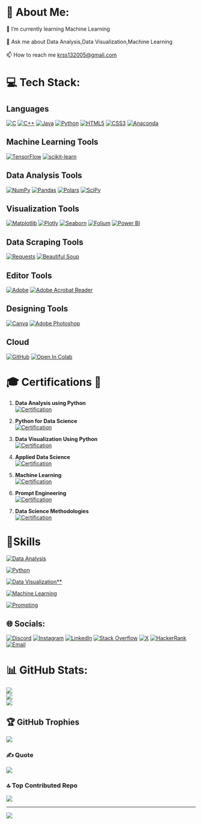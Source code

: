 # 💫 About Me:
🌱 I’m currently learning Machine Learning<br><br>💬 Ask me about Data Analysis,Data Visualization,Machine Learning<br><br>📫 How to reach me krss132005@gmail.com


# 💻 Tech Stack:
## Languages
[![C](https://img.shields.io/badge/c-%2300599C.svg?style=for-the-badge&logo=c&logoColor=white)](https://en.wikipedia.org/wiki/C_(programming_language))
[![C++](https://img.shields.io/badge/c++-%2300599C.svg?style=for-the-badge&logo=c%2B%2B&logoColor=white)](https://en.wikipedia.org/wiki/C%2B%2B)
[![Java](https://img.shields.io/badge/java-%23ED8B00.svg?style=for-the-badge&logo=java&logoColor=white)](https://www.java.com/)
[![Python](https://img.shields.io/badge/python-3670A0?style=for-the-badge&logo=python&logoColor=ffdd54)](https://www.python.org/)
[![HTML5](https://img.shields.io/badge/html5-%23E34F26.svg?style=for-the-badge&logo=html5&logoColor=white)](https://en.wikipedia.org/wiki/HTML5)
[![CSS3](https://img.shields.io/badge/css3-%231572B6.svg?style=for-the-badge&logo=css3&logoColor=white)](https://en.wikipedia.org/wiki/Cascading_Style_Sheets)
[![Anaconda](https://img.shields.io/badge/Anaconda-%2344A833.svg?style=for-the-badge&logo=anaconda&logoColor=white)](https://www.anaconda.com/)

## Machine Learning Tools
[![TensorFlow](https://img.shields.io/badge/TensorFlow-%23FF6F00.svg?style=for-the-badge&logo=TensorFlow&logoColor=white)](https://www.tensorflow.org/)
[![scikit-learn](https://img.shields.io/badge/scikit--learn-%23F7931E.svg?style=for-the-badge&logo=scikit-learn&logoColor=white)](https://scikit-learn.org/)

## Data Analysis Tools
[![NumPy](https://img.shields.io/badge/numpy-%23013243.svg?style=for-the-badge&logo=numpy&logoColor=white)](https://numpy.org/)
[![Pandas](https://img.shields.io/badge/pandas-%23150458.svg?style=for-the-badge&logo=pandas&logoColor=white)](https://pandas.pydata.org/)
[![Polars](https://img.shields.io/badge/Polars-%23000000.svg?style=for-the-badge&logo=polars&logoColor=white)](https://pola.rs/)
[![SciPy](https://img.shields.io/badge/SciPy-%230C55A5.svg?style=for-the-badge&logo=scipy&logoColor=%white)](https://www.scipy.org/)

## Visualization Tools
[![Matplotlib](https://img.shields.io/badge/Matplotlib-%23ffffff.svg?style=for-the-badge&logo=Matplotlib&logoColor=black)](https://matplotlib.org/)
[![Plotly](https://img.shields.io/badge/Plotly-%233F4F75.svg?style=for-the-badge&logo=plotly&logoColor=white)](https://plotly.com/)
[![Seaborn](https://img.shields.io/badge/Seaborn-%23000000.svg?style=for-the-badge&logo=seaborn&logoColor=white)](https://seaborn.pydata.org/)
[![Folium](https://img.shields.io/badge/Folium-%23663399.svg?style=for-the-badge&logo=folium&logoColor=white)](https://python-visualization.github.io/folium/)
[![Power BI](https://img.shields.io/badge/Power%20BI-%230078D4.svg?style=for-the-badge&logo=powerbi&logoColor=white)](https://powerbi.microsoft.com/)


## Data Scraping Tools
[![Requests](https://img.shields.io/badge/requests-%23000000.svg?style=for-the-badge&logo=requests&logoColor=blue)](https://docs.python-requests.org/en/master/)
[![Beautiful Soup](https://img.shields.io/badge/Beautiful%20Soup-%23000000.svg?style=for-the-badge&logo=beautifulsoup&logoColor=green)](https://www.crummy.com/software/BeautifulSoup/bs4/doc/)


## Editor Tools

[![Adobe](https://img.shields.io/badge/adobe-%23FF0000.svg?style=for-the-badge&logo=adobe&logoColor=white)](https://www.adobe.com/)
[![Adobe Acrobat Reader](https://img.shields.io/badge/Adobe%20Acrobat%20Reader-EC1C24.svg?style=for-the-badge&logo=Adobe%20Acrobat%20Reader&logoColor=white)](https://acrobat.adobe.com/)

## Designing Tools
[![Canva](https://img.shields.io/badge/Canva-%2300C4CC.svg?style=for-the-badge&logo=Canva&logoColor=white)](https://www.canva.com/)
[![Adobe Photoshop](https://img.shields.io/badge/adobe%20photoshop-%2331A8FF.svg?style=for-the-badge&logo=adobe%20photoshop&logoColor=white)](https://www.adobe.com/products/photoshop.html)

## Cloud
[![GitHub](https://img.shields.io/badge/-GitHub-black?style=flat-square&logo=GitHub&link=https://github.com/kishankumar1328)](https://github.com/kishankumar1328)
[![Open In Colab](https://colab.research.google.com/assets/colab-badge.svg)](https://colab.research.google.com/github/kishankumar1328)





# 🎓 Certifications 📜

1. **Data Analysis using Python**  
   [![Certification](https://img.shields.io/badge/Data_Analysis_using_Python-orange?style=for-the-badge&logo=python&logoColor=black&color=orange)](https://credly.com/badges/ef16ffb5-db3c-4ded-b41b-fcaa35b2d2da/linked_in_profile)

2. **Python for Data Science**  
   [![Certification](https://img.shields.io/badge/Python_for_Data_Science-orange?style=for-the-badge&logo=python&logoColor=black&color=orange)](https://www.credly.com/badges/f7efca15-02ec-46be-a0ac-84c62fea02b3/linked_in_profile)

3. **Data Visualization Using Python**  
   [![Certification](https://img.shields.io/badge/Data_Visualization_Using_Python-orange?style=for-the-badge&logo=python&logoColor=black&color=orange)](https://www.credly.com/badges/a33539eb-e491-449c-8a12-6f1f925248ba/linked_in_profile)

4. **Applied Data Science**  
   [![Certification](https://img.shields.io/badge/Applied_Data_Science-orange?style=for-the-badge&logo=python&logoColor=black&color=orange)](https://www.credly.com/badges/7b399bf8-3691-4ede-b4a9-77cfa15fb325/linked_in_profile)

5. **Machine Learning**  
   [![Certification](https://img.shields.io/badge/Machine_Learning-orange?style=for-the-badge&logo=python&logoColor=black&color=orange)](https://courses.cognitiveclass.ai/certificates/a3fde26a28a04c60adab05199e3294d4)

6. **Prompt Engineering**  
   [![Certification](https://img.shields.io/badge/Prompt_Engineering-orange?style=for-the-badge&logo=robot&logoColor=black&color=orange)](https://courses.cognitiveclass.ai/certificates/e605bffd4da945149049fe4a2955efd4)


7. **Data Science Methodologies**  
   [![Certification](https://img.shields.io/badge/Data_Science_Methodologies-orange?style=for-the-badge&logo=python&logoColor=black&color=orange)](https://www.credly.com/badges/70ae2196-2b81-4544-b703-16d7b09cdccb/linked_in_profile)


# 🚀Skills


   [![Data Analysis](https://img.shields.io/badge/Data%20Analysis-orange?style=for-the-badge&logo=python&logoColor=black)](https://www.datapine.com/blog/data-analysis-methods-and-techniques/)


   [![Python](https://img.shields.io/badge/Python-orange?style=for-the-badge&logo=python&logoColor=black)](https://www.python.org/)

   [![Data Visualization**](https://img.shields.io/badge/Data%20Visualization-orange?style=for-the-badge&logo=python&logoColor=black)](https://www.ibm.com/topics/data-visualization)

   [![Machine Learning](https://img.shields.io/badge/Machine%20Learning-orange?style=for-the-badge&logo=python&logoColor=black)](https://www.ibm.com/topics/machine-learning)

   [![Prompting](https://img.shields.io/badge/Prompting-orange?style=for-the-badge&logo=python&logoColor=black)](https://www.ibm.com/topics/prompt-engineering)









## 🌐 Socials:
[![Discord](https://img.shields.io/badge/Discord-%238A2BE2.svg?logo=discord&logoColor=white)](https://discord.gg/https://discord.com/invite/tenacious_quail_34080) 
[![Instagram](https://img.shields.io/badge/Instagram-%23E4405F.svg?logo=Instagram&logoColor=white)](https://instagram.com/https://instagram.com/kish130105?igsh=ZjF2NHRvb3BoNmpl)
[![LinkedIn](https://img.shields.io/badge/LinkedIn-%230077B5.svg?logo=linkedin&logoColor=white)](https://www.linkedin.com/in/kishan-kumar-037175259/) 
[![Stack Overflow](https://img.shields.io/badge/-Stackoverflow-FE7A16?logo=stack-overflow&logoColor=white)](https://stackoverflow.com/users/23491869/kishan-kumar-suresh-kumar)
[![X](https://img.shields.io/badge/X-black.svg?logo=X&logoColor=white)](https://x.com/https://twitter.com/KishanKumar1329)
[![HackerRank](https://img.shields.io/badge/HackerRank-%236A5ACD.svg?logo=hackerrank&logoColor=white&color=green)](https://www.hackerrank.com/profile/kishankumar13281)
[![Email](https://img.shields.io/badge/Email-%236A5ACD.svg?logo=gmail&logoColor=white&color=lavender)](mailto:krss132005@gmail.com)






 

# 📊 GitHub Stats:
![](https://github-readme-stats.vercel.app/api?username=kishankumar1328&theme=dark&hide_border=false&include_all_commits=true&count_private=true)<br/>
![](https://github-readme-streak-stats.herokuapp.com/?user=kishankumar1328&theme=dark&hide_border=false)<br/>
![](https://github-readme-stats.vercel.app/api/top-langs/?username=kishankumar1328&theme=dark&hide_border=false&include_all_commits=true&count_private=true&layout=compact)

## 🏆 GitHub Trophies
![](https://github-profile-trophy.vercel.app/?username=kishankumar1328&theme=dark&no-frame=false&no-bg=false&margin-w=4)

### ✍️ Quote
![](https://quotes-github-readme.vercel.app/api?type=horizontal&theme=gruvbox)

### 🔝 Top Contributed Repo
![](https://github-contributor-stats.vercel.app/api?username=kishankumar1328&limit=5&theme=onedark&combine_all_yearly_contributions=true)


---
[![](https://visitcount.itsvg.in/api?id=kishankumar1328&label=Profile%20Views&color=0&icon=7&pretty=true)](https://visitcount.itsvg.in)



<!-- Proudly created with GPRM ( https://gprm.itsvg.in ) -->
